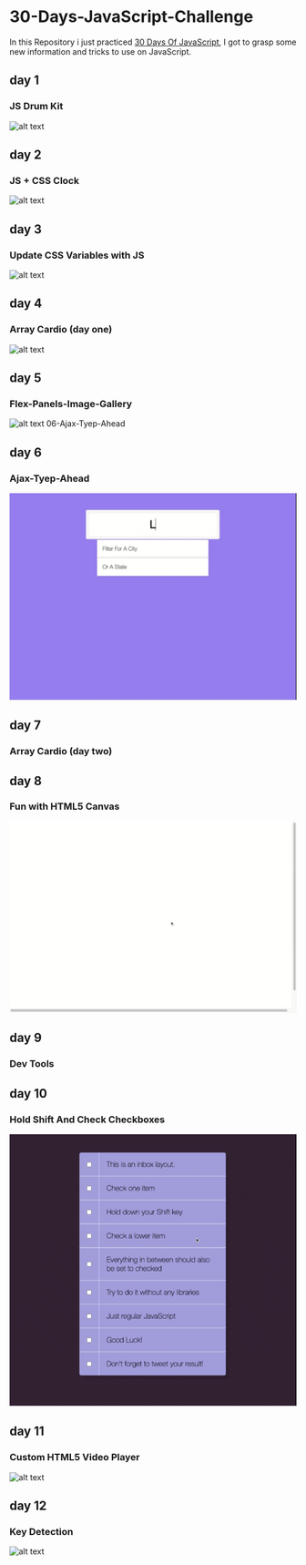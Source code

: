 # 30-Days-JavaScript-Challenge

In this Repository i just practiced [30 Days Of JavaScript](https://javascript30.com/), I got to grasp some new information and tricks to use on JavaScript.

## day 1

### JS Drum Kit

![alt text](./01-JS-Drum-Kit/screen01.gif)

## day 2

### JS + CSS Clock

![alt text](./02-JS-CSS-Clock/screen02.gif)

## day 3

### Update CSS Variables with JS

![alt text](./03-CSS-Variables/screen03.gif)

## day 4

### Array Cardio (day one)

![alt text](./04-Array-Cardio-01/screen04.gif)

## day 5

### Flex-Panels-Image-Gallery

![alt text](./05-Flex-Panels-Image-Gallery/screen05.gif)
06-Ajax-Tyep-Ahead

## day 6

### Ajax-Tyep-Ahead

![alt text](./06-Ajax-Tyep-Ahead/screen06.gif)

## day 7

### Array Cardio (day two)

## day 8

### Fun with HTML5 Canvas

![alt text](./08-Fun-With-HTML5-Canvas/screen08.gif)

## day 9

### Dev Tools

## day 10

### Hold Shift And Check Checkboxes

![alt text](./10-Hold-Shift-And-Check-Checkboxes/screen10.gif)

## day 11

### Custom HTML5 Video Player

![alt text](./11-HTML5-Video-Player/screen11.gif)

## day 12

### Key Detection

![alt text](./12-Key-Detection/screen12.gif)
